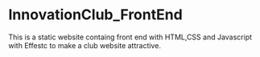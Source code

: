 # InnovationClub_FrontEnd
This is a static website containg front end with HTML,CSS and Javascript with Effestc to make a club website attractive.
